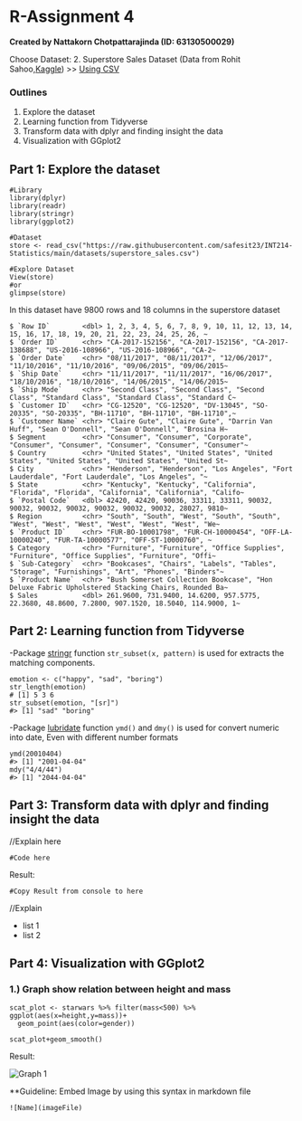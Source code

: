 # R-Assignment 4

**Created by Nattakorn Chotpattarajinda (ID: 63130500029)**

Choose Dataset:
2. Superstore Sales Dataset (Data from Rohit Sahoo,[Kaggle](https://www.kaggle.com/rohitsahoo/sales-forecasting)) >> [Using CSV](https://raw.githubusercontent.com/safesit23/INT214-Statistics/main/datasets/superstore_sales.csv)


### Outlines
1. Explore the dataset
2. Learning function from Tidyverse
3. Transform data with dplyr and finding insight the data
4. Visualization with GGplot2

## Part 1: Explore the dataset

```
#Library
library(dplyr)
library(readr)
library(stringr)
library(ggplot2)

#Dataset
store <- read_csv("https://raw.githubusercontent.com/safesit23/INT214-Statistics/main/datasets/superstore_sales.csv")

#Explore Dataset
View(store)
#or
glimpse(store)
```

In this dataset have 9800 rows and 18 columns in the superstore dataset
```
$ `Row ID`        <dbl> 1, 2, 3, 4, 5, 6, 7, 8, 9, 10, 11, 12, 13, 14, 15, 16, 17, 18, 19, 20, 21, 22, 23, 24, 25, 26, ~
$ `Order ID`      <chr> "CA-2017-152156", "CA-2017-152156", "CA-2017-138688", "US-2016-108966", "US-2016-108966", "CA-2~
$ `Order Date`    <chr> "08/11/2017", "08/11/2017", "12/06/2017", "11/10/2016", "11/10/2016", "09/06/2015", "09/06/2015~
$ `Ship Date`     <chr> "11/11/2017", "11/11/2017", "16/06/2017", "18/10/2016", "18/10/2016", "14/06/2015", "14/06/2015~
$ `Ship Mode`     <chr> "Second Class", "Second Class", "Second Class", "Standard Class", "Standard Class", "Standard C~
$ `Customer ID`   <chr> "CG-12520", "CG-12520", "DV-13045", "SO-20335", "SO-20335", "BH-11710", "BH-11710", "BH-11710",~
$ `Customer Name` <chr> "Claire Gute", "Claire Gute", "Darrin Van Huff", "Sean O'Donnell", "Sean O'Donnell", "Brosina H~
$ Segment         <chr> "Consumer", "Consumer", "Corporate", "Consumer", "Consumer", "Consumer", "Consumer", "Consumer"~
$ Country         <chr> "United States", "United States", "United States", "United States", "United States", "United St~
$ City            <chr> "Henderson", "Henderson", "Los Angeles", "Fort Lauderdale", "Fort Lauderdale", "Los Angeles", "~
$ State           <chr> "Kentucky", "Kentucky", "California", "Florida", "Florida", "California", "California", "Califo~
$ `Postal Code`   <dbl> 42420, 42420, 90036, 33311, 33311, 90032, 90032, 90032, 90032, 90032, 90032, 90032, 28027, 9810~
$ Region          <chr> "South", "South", "West", "South", "South", "West", "West", "West", "West", "West", "West", "We~
$ `Product ID`    <chr> "FUR-BO-10001798", "FUR-CH-10000454", "OFF-LA-10000240", "FUR-TA-10000577", "OFF-ST-10000760", ~
$ Category        <chr> "Furniture", "Furniture", "Office Supplies", "Furniture", "Office Supplies", "Furniture", "Offi~
$ `Sub-Category`  <chr> "Bookcases", "Chairs", "Labels", "Tables", "Storage", "Furnishings", "Art", "Phones", "Binders"~
$ `Product Name`  <chr> "Bush Somerset Collection Bookcase", "Hon Deluxe Fabric Upholstered Stacking Chairs, Rounded Ba~
$ Sales           <dbl> 261.9600, 731.9400, 14.6200, 957.5775, 22.3680, 48.8600, 7.2800, 907.1520, 18.5040, 114.9000, 1~
```

## Part 2: Learning function from Tidyverse

-Package [stringr](https://stringr.tidyverse.org/reference/str_detect.html) function ```str_subset(x, pattern)``` is used for extracts the matching components.
```
emotion <- c("happy", "sad", "boring")
str_length(emotion)
# [1] 5 3 6
str_subset(emotion, "[sr]")
#> [1] "sad" "boring"
```

-Package [lubridate](https://lubridate.tidyverse.org/reference/ymd.html) function ```ymd()``` and ```dmy()``` is used for convert numeric into date, Even with different number formats
```
ymd(20010404)
#> [1] "2001-04-04"
mdy("4/4/44")
#> [1] "2044-04-04"
```
## Part 3: Transform data with dplyr and finding insight the data

//Explain here

```
#Code here
```

Result:

```
#Copy Result from console to here
```
//Explain

- list 1
- list 2

## Part 4: Visualization with GGplot2
### 1.) Graph show relation between height and mass
```
scat_plot <- starwars %>% filter(mass<500) %>% ggplot(aes(x=height,y=mass))+
  geom_point(aes(color=gender))

scat_plot+geom_smooth()
```
Result:

![Graph 1](graph1.png)

**Guideline:
Embed Image by using this syntax in markdown file
````
![Name](imageFile)
````
